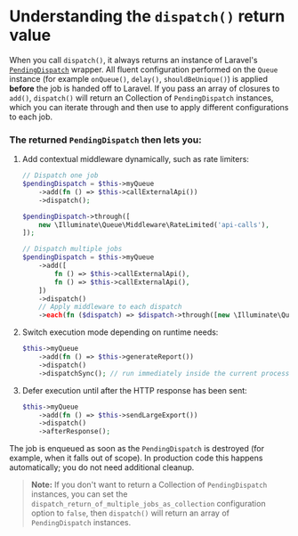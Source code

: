 
# Understanding the `dispatch()` return value

When you call `dispatch()`, it always returns an instance of Laravel's [`PendingDispatch`](https://laravel.com/docs/11.x/queues#dispatching-jobs) wrapper. All fluent configuration performed on the `Queue` instance (for example `onQueue()`, `delay()`, `shouldBeUnique()`) is applied **before** the job is handed off to Laravel. If you pass an array of closures to `add()`, `dispatch()` will return an Collection of `PendingDispatch` instances, which you can iterate through and then use to apply different configurations to each job.

### The returned `PendingDispatch` then lets you:

1. Add contextual middleware dynamically, such as rate limiters:

   ```php
   // Dispatch one job
   $pendingDispatch = $this->myQueue
       ->add(fn () => $this->callExternalApi())
       ->dispatch();

   $pendingDispatch->through([
       new \Illuminate\Queue\Middleware\RateLimited('api-calls'),
   ]);

   // Dispatch multiple jobs
   $pendingDispatch = $this->myQueue
       ->add([
           fn () => $this->callExternalApi(),
           fn () => $this->callExternalApi(),
       ])
       ->dispatch()
       // Apply middleware to each dispatch
       ->each(fn ($dispatch) => $dispatch->through([new \Illuminate\Queue\Middleware\RateLimited('api-calls')]));
   ```

2. Switch execution mode depending on runtime needs:

   ```php
   $this->myQueue
       ->add(fn () => $this->generateReport())
       ->dispatch()
       ->dispatchSync(); // run immediately inside the current process
   ```

3. Defer execution until after the HTTP response has been sent:

   ```php
   $this->myQueue
       ->add(fn () => $this->sendLargeExport())
       ->dispatch()
       ->afterResponse();
   ```

The job is enqueued as soon as the `PendingDispatch` is destroyed (for example, when it falls out of scope). In production code this happens automatically; you do not need additional cleanup.

> **Note:** If you don't want to return a Collection of `PendingDispatch` instances, you can set the `dispatch_return_of_multiple_jobs_as_collection` configuration option to `false`, then `dispatch()` will return an array of `PendingDispatch` instances.
